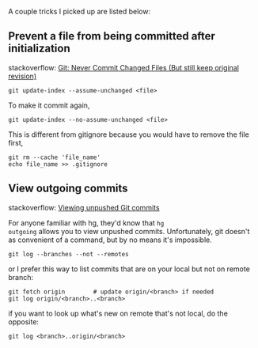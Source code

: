 A couple tricks I picked up are listed below:

## Prevent a file from being committed after initialization

stackoverflow: [Git: Never Commit Changed Files (But still keep original
revision)](http://stackoverflow.com/questions/8485451/git-never-commit-changed-files-but-still-keep-original-revisioned/8485503#8485503)

    git update-index --assume-unchanged <file>

To make it commit again,

    git update-index --no-assume-unchanged <file>

This is different from gitignore because you would have to remove the file
first,

    git rm --cache 'file_name'
    echo file_name >> .gitignore

## View outgoing commits

stackoverflow: [Viewing unpushed Git
commits](http://stackoverflow.com/questions/2016901/viewing-unpushed-git-commits/3338774#3338774)

For anyone familiar with hg, they'd know that <code>hg outgoing</code> allows
you to view unpushed commits. Unfortunately, git doesn't as convenient of
a command, but by no means it's impossible.

    git log --branches --not --remotes

or I prefer this way to list commits that are on your local <code><branch></code> but not on
remote branch:

    git fetch origin        # update origin/<branch> if needed
    git log origin/<branch>..<branch>

if you want to look up what's new on remote that's not local, do the opposite:

    git log <branch>..origin/<branch>




